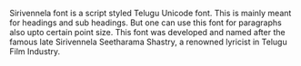 Sirivennela font is a script styled Telugu Unicode font. This is mainly meant for headings and sub headings. But one can use this font for paragraphs also upto certain point size. This font was developed and named after the famous late Sirivennela Seetharama Shastry, a renowned lyricist in Telugu Film Industry.
